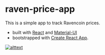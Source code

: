 # raven-price-app

This is a simple app to track Ravencoin prices.

- built with [React](https://reactjs.org/) and [Material-UI](https://material-ui.com/)
- bootstrapped with [Create React App](https://github.com/facebookincubator/create-react-app).

[![alttext](https://ravencoin.org/assets/img/media/logo-wide-sm.png)](https://ravencoin.org/)
